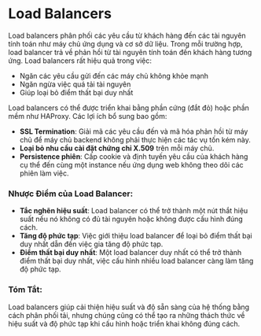 # Load Balancers

Load balancers phân phối các yêu cầu từ khách hàng đến các tài nguyên tính toán như máy chủ ứng dụng và cơ sở dữ liệu. Trong mỗi trường hợp, load balancer trả về phản hồi từ tài nguyên tính toán đến khách hàng tương ứng. Load balancers rất hiệu quả trong việc:

- Ngăn các yêu cầu gửi đến các máy chủ không khỏe mạnh
- Ngăn ngừa việc quá tải tài nguyên
- Giúp loại bỏ điểm thất bại duy nhất

Load balancers có thể được triển khai bằng phần cứng (đắt đỏ) hoặc phần mềm như HAProxy. Các lợi ích bổ sung bao gồm:

- **SSL Termination**: Giải mã các yêu cầu đến và mã hóa phản hồi từ máy chủ để máy chủ backend không phải thực hiện các tác vụ tốn kém này.
- **Loại bỏ nhu cầu cài đặt chứng chỉ X.509** trên mỗi máy chủ.
- **Persistence phiên**: Cấp cookie và định tuyến yêu cầu của khách hàng cụ thể đến cùng một instance nếu ứng dụng web không theo dõi các phiên làm việc.

### Nhược Điểm của Load Balancer:
- **Tắc nghẽn hiệu suất**: Load balancer có thể trở thành một nút thắt hiệu suất nếu nó không có đủ tài nguyên hoặc không được cấu hình đúng cách.
- **Tăng độ phức tạp**: Việc giới thiệu load balancer để loại bỏ điểm thất bại duy nhất dẫn đến việc gia tăng độ phức tạp.
- **Điểm thất bại duy nhất**: Một load balancer duy nhất có thể trở thành điểm thất bại duy nhất, việc cấu hình nhiều load balancer càng làm tăng độ phức tạp.

### Tóm Tắt:
Load balancers giúp cải thiện hiệu suất và độ sẵn sàng của hệ thống bằng cách phân phối tải, nhưng chúng cũng có thể tạo ra những thách thức về hiệu suất và độ phức tạp khi cấu hình hoặc triển khai không đúng cách.